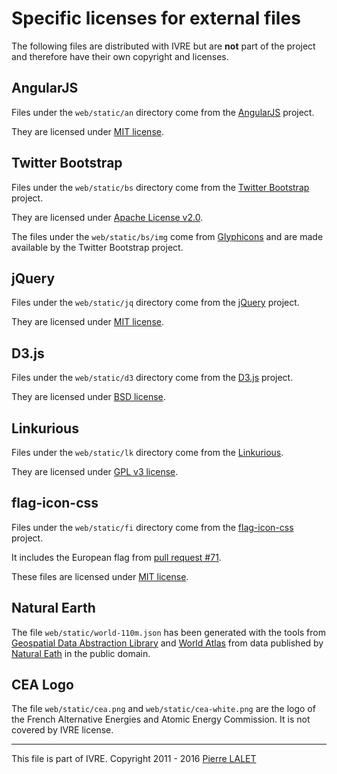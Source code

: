 # Specific licenses for external files #

The following files are distributed with IVRE but are **not** part of
the project and therefore have their own copyright and licenses.

## AngularJS ##

Files under the `web/static/an` directory come from the
[AngularJS](https://angularjs.org/) project.

They are licensed under [MIT
license](https://github.com/angular/angular.js/blob/master/LICENSE).

## Twitter Bootstrap ##

Files under the `web/static/bs` directory come from the
[Twitter Bootstrap](http://getbootstrap.com/2.3.2/) project.

They are licensed under
[Apache License v2.0](https://www.apache.org/licenses/LICENSE-2.0).

The files under the `web/static/bs/img` come from
[Glyphicons](http://glyphicons.com/) and are made available by the
Twitter Bootstrap project.

## jQuery ##

Files under the `web/static/jq` directory come from the
[jQuery](https://jquery.com/) project.

They are licensed under [MIT
license](https://en.wikipedia.org/wiki/MIT_License).

## D3.js ##

Files under the `web/static/d3` directory come from the
[D3.js](https://d3js.org/) project.

They are licensed under
[BSD license](http://opensource.org/licenses/BSD-3-Clause).

## Linkurious ##

Files under the `web/static/lk` directory come from the
[Linkurious](http://linkurio.us/).

They are licensed under
[GPL v3 license](https://www.gnu.org/licenses/gpl-3.0.en.html).

## flag-icon-css ##

Files under the `web/static/fi` directory come from the
[flag-icon-css](https://lipis.github.io/flag-icon-css/) project.

It includes the European flag from [pull request
#71](https://github.com/lipis/flag-icon-css/pull/71/).

These files are licensed under [MIT
license](https://en.wikipedia.org/wiki/MIT_License).


## Natural Earth ##

The file `web/static/world-110m.json` has been generated with the
tools from [Geospatial Data Abstraction Library](http://www.gdal.org/)
and [World Atlas](https://github.com/mbostock/world-atlas.git) from
data published by [Natural Eath](http://www.naturalearthdata.com/) in
the public domain.

## CEA Logo ##

The file `web/static/cea.png` and `web/static/cea-white.png` are the
logo of the French Alternative Energies and Atomic Energy
Commission. It is not covered by IVRE license.


---

This file is part of IVRE. Copyright 2011 - 2016
[Pierre LALET](mailto:pierre.lalet@cea.fr)
